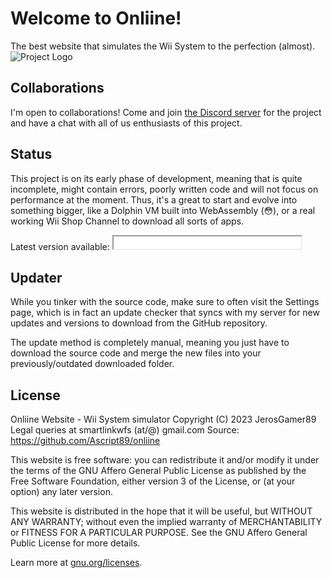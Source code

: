 # Welcome to Onliine!
The best website that simulates the Wii System to the perfection (almost).
![Project Logo]([https://github.com/Ascript89/onliine/assets/logotype.png](https://raw.githubusercontent.com/Ascript89/onliine/main/assets/logotype.png))

## Collaborations
I'm open to collaborations! Come and join [the Discord server](https://discord.gg/qMdZZkps2E)
for the project and have a chat with all of us enthusiasts of this project.

## Status
This project is on its early phase of development, meaning that is quite incomplete,
might contain errors, poorly written code and will not focus on performance at the moment.
Thus, it's a great to start and evolve into something bigger, like a Dolphin VM built into
WebAssembly (😳), or a real working Wii Shop Channel to download all sorts of apps.

Latest version available:&nbsp;<iframe style="width: max-content; height: 20px;" src="//jerosgamer.me/res/sysver.txt">Couldn't display the latest version</iframe>

## Updater
While you tinker with the source code, make sure to often visit the Settings page, which is
in fact an update checker that syncs with my server for new updates and versions to download
from the GitHub repository.

The update method is completely manual, meaning you just have to download the source code
and merge the new files into your previously/outdated downloaded folder.

## License
Onliine Website - Wii System simulator
Copyright (C) 2023 JerosGamer89
Legal queries at smartlinkwfs (at/@) gmail.com
Source: https://github.com/Ascript89/onliine

This website is free software: you can redistribute it and/or modify
it under the terms of the GNU Affero General Public License as published
by the Free Software Foundation, either version 3 of the License, or
(at your option) any later version.

This website is distributed in the hope that it will be useful,
but WITHOUT ANY WARRANTY; without even the implied warranty of
MERCHANTABILITY or FITNESS FOR A PARTICULAR PURPOSE. See the
GNU Affero General Public License for more details.

Learn more at [gnu.org/licenses](https://www.gnu.org/licenses/).
